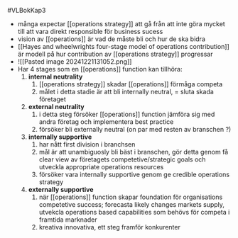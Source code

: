 #VLBokKap3
- många expectar [[operations strategy]] att gå från att inte göra mycket till att vara direkt responsible för business sucess
- vision av [[operations]] är vad de måste bli och hur de ska bidra
- [[Hayes and wheelwrights four-stage model of operations contribution]] är modell på hur contribution av [[operations strategy]] progressar
- ![[Pasted image 20241221131052.png]]
- Har 4 stages som en [[operations]] function kan tillhöra:
  1. **internal neutrality**
	  1. [[operations strategy]] skadar [[operations]] förmåga competa
	  2. målet i detta stadie är att bli internally neutral, = sluta skada företaget
  2. **external neutrality**
	  1. i detta steg försöker [[operations]] function jämföra sig med andra företag och implementera best practice
	  2. försöker bli externally neutral (on par med resten av branschen ?)
  3. **internally supportive**
	  1. har nått first division i branchsen
	  2. mål är att unambiguosly bli bäst i branschen, gör detta genom få clear view av företagets competetive/strategic goals och utveckla appropriate operations resources
	  3. försöker vara internally supportive genom ge credible operations strategy
  4. **externally supportive**
	  1. när [[operations]] function skapar foundation för organisations competetive success; forecasta likely changes markets supply, utvekcla operations based capabilities som behövs för competa i framtida marknader
	  2. kreativa innovativa, ett steg framför konkurenter